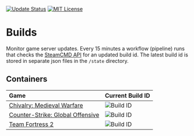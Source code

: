 [![Update Status](https://github.com/lanlords/builds/actions/workflows/update.yml/badge.svg)](https://github.com/lanlords/games/actions)
[![MIT License](https://img.shields.io/badge/license-MIT-blue.svg)](LICENSE)

# Builds

Monitor game server updates. Every 15 minutes a workflow (pipeline) runs that
checks the [SteamCMD API](https://www.steamcmd.net) for an updated build id.
The latest build id is stored in separate json files in the `/state` directory.

## Containers

| Game                | Current Build ID    |
|:--------------------|:--------------------|
| [Chivalry: Medieval Warfare](https://hub.docker.com/r/lanlords/cmw) | ![Build ID](https://img.shields.io/badge/dynamic/json?url=https%3A%2F%2Fapi.steamcmd.net%2Fv1%2Finfo%2F220070&query=%24.data.220070.depots.branches.public.buildid&label=build%20id)
| [Counter-Strike: Global Offensive](https://hub.docker.com/r/lanlords/csgo) | ![Build ID](https://img.shields.io/badge/dynamic/json?url=https%3A%2F%2Fapi.steamcmd.net%2Fv1%2Finfo%2F740&query=%24.data.740.depots.branches.public.buildid&label=build%20id)
| [Team Fortress 2](https://hub.docker.com/r/lanlords/tf2) | ![Build ID](https://img.shields.io/badge/dynamic/json?url=https%3A%2F%2Fapi.steamcmd.net%2Fv1%2Finfo%2F232250&query=%24.data.232250.depots.branches.public.buildid&label=build%20id)
